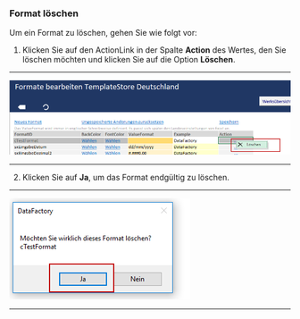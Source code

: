 ### Format löschen  

Um ein Format zu löschen, gehen Sie wie folgt vor:  

1) Klicken Sie auf den ActionLink in der Spalte **Action** des Wertes, den Sie löschen möchten und klicken Sie auf die Option **Löschen**.  

---
![](/assets/lf23.png)

---

2) Klicken Sie auf **Ja**, um das Format endgültig zu löschen.  

---
![](/assets/lf24.png)

---

  

